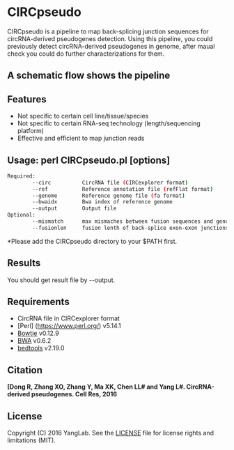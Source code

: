 # CIRCpseudo

CIRCpseudo is a pipeline to map back-splicing junction sequences for circRNA-derived pseudogenes detection. 
Using this pipeline, you could previously detect circRNA-derived pseudogenes in genome,
after maual check you could do further characterizations for them.

A schematic flow shows the pipeline
-----------------------------------

Features
--------

* Not specific to certain cell line/tissue/species
* Not specific to certain RNA-seq technology (length/sequencing platform)
* Effective and efficient to map junction reads

Usage: perl CIRCpseudo.pl [options]
-----

```bash
Required:
        --circ          CircRNA file (CIRCexplorer format)
        --ref           Reference annotation file (refFlat format)
        --genome        Reference genome file (fa format)
        --bwaidx        Bwa index of reference genome
        --output        Output file
Optional:
        --mismatch      max mismaches between fusion sequences and genome, defalt 4
        --fusionlen     fusion lenth of back-splice exon-exon junctions defalt 40
```
*Please add the CIRCpseudo directory to your $PATH first.


Results
-------

You should get result file by --output.

Requirements
------------

* CircRNA file in CIRCexplorer format
* [Perl] (https://www.perl.org/) v5.14.1
* [Bowtie](http://bowtie-bio.sourceforge.net/index.shtml) v0.12.9
* [BWA](http://bio-bwa.sourceforge.net/) v0.6.2
* [bedtools](https://github.com/arq5x/bedtools2) v2.19.0

Citation
--------

**[Dong R, Zhang XO, Zhang Y, Ma XK, Chen LL# and Yang L#. CircRNA-derived pseudogenes. Cell Res, 2016**

License
-------

Copyright (C) 2016 YangLab.
See the [LICENSE](https://github.com/YangLab/CIRCpseudo/master/LICENSE)
file for license rights and limitations (MIT).
